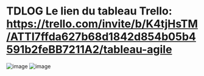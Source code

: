 # TDLOG Le lien du tableau Trello: https://trello.com/invite/b/K4tjHsTM/ATTI7ffda627b68d1842d854b05b4591b2feBB7211A2/tableau-agile

![image](https://user-images.githubusercontent.com/96702454/200529158-14b1eafb-8b88-4da9-9319-0471dc553c71.png)
![image](https://user-images.githubusercontent.com/96702454/200529565-7917c573-a7c3-42be-8e7a-c0560e42bb25.png)


